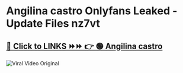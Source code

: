 
 # Angilina castro Onlyfans Leaked - Update Files nz7vt

## <h2><a href="https://clipsfans.com/Angilina_castro&ref=git">🔗 Click to LINKS ⏩⏩ 👉 🟢 Angilina castro </a></h2>

<a href="https://clipsfans.com/Angilina_castro&ref=git" rel="nofollow" data-target="animated-image.originalLink"><img src="https://i.ibb.co.com/xMMVF88/686577567.gif" alt="Viral Video Original" style="max-width: 100%; display: inline-block;" data-target="animated-image.originalImage"></a>

